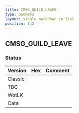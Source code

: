 ```yaml
---
title: CMSG_GUILD_LEAVE
type: packets
layout: single_markdown_in_list
position: 142
---
```


## CMSG_GUILD_LEAVE

### Status

Version | Hex | Comment
---------- | ---------- | ---------- 
Classic |  |  
TBC |  |  
WotLK |  |  
Cata |  |  
